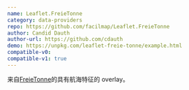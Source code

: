 ```yaml
---
name: Leaflet.FreieTonne
category: data-providers
repo: https://github.com/facilmap/Leaflet.FreieTonne
author: Candid Dauth
author-url: https://github.com/cdauth
demo: https://unpkg.com/leaflet-freie-tonne/example.html
compatible-v0:
compatible-v1: true
---
```


来自<a href="https://www.freietonne.de/">FreieTonne</a>的具有航海特征的 overlay。
